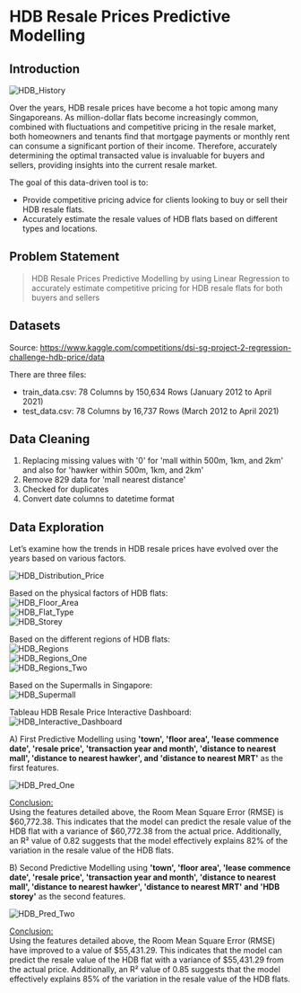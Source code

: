 # HDB Resale Prices Predictive Modelling

## Introduction

![HDB_History](/images/HDB_History.png) <br>

Over the years, HDB resale prices have become a hot topic among many Singaporeans. As million-dollar flats become increasingly common, combined with fluctuations and competitive pricing in the resale market, both homeowners and tenants find that mortgage payments or monthly rent can consume a significant portion of their income. Therefore, accurately determining the optimal transacted value is invaluable for buyers and sellers, providing insights into the current resale market. <br> 

The goal of this data-driven tool is to:  
- Provide competitive pricing advice for clients looking to buy or sell their HDB resale flats.  
- Accurately estimate the resale values of HDB flats based on different types and locations.  

## Problem Statement
> HDB Resale Prices Predictive Modelling by using Linear Regression to accurately estimate competitive pricing for HDB resale flats for both buyers and sellers

## Datasets 

Source: https://www.kaggle.com/competitions/dsi-sg-project-2-regression-challenge-hdb-price/data <br>

There are three files: <br>
- train_data.csv: 78 Columns by 150,634 Rows (January 2012 to April 2021)
- test_data.csv: 78 Columns by 16,737 Rows (March 2012 to April 2021)


## Data Cleaning 
1. Replacing missing values with '0' for 'mall within 500m, 1km, and 2km' and also for 'hawker within 500m, 1km, and 2km' <br>
2. Remove 829 data for 'mall nearest distance' <br>
3. Checked for duplicates <br>
4. Convert date columns to datetime format <br>

## Data Exploration 
Let’s examine how the trends in HDB resale prices have evolved over the years based on various factors. <br>

![HDB_Distribution_Price](/images/HDB_Dist_Price.png) <br>

Based on the physical factors of HDB flats: <br>
![HDB_Floor_Area](/images/HDB_Floor_Area.png) <br>
![HDB_Flat_Type](/images/HDB_Flat_Type.png) <br>
![HDB_Storey](/images/HDB_Storey.png) <br>

Based on the different regions of HDB flats: <br>
![HDB_Regions](/images/HDB_Regions.png) <br>
![HDB_Regions_One](/images/HDB_Regions_1.png) <br>
![HDB_Regions_Two](/images/HDB_Regions_2.png) <br>

Based on the Supermalls in Singapore: <br>
![HDB_Supermall](/images/HDB_Supermall.png) <br>

Tableau HDB Resale Price Interactive Dashboard: <br>
![HDB_Interactive_Dashboard](/images/HDB_Interactive_Dashboard.png) <br>

A) First Predictive Modelling using **'town', 'floor area', 'lease commence date', 'resale price', 'transaction year and month', 'distance to nearest mall', 'distance to nearest hawker', and 'distance to nearest MRT'** as the first features. <br> 

![HDB_Pred_One](/images/HDB_Pred_One.png) <br>

<u>Conclusion: </u> <br>
Using the features detailed above, the Room Mean Square Error (RMSE) is $60,772.38. This indicates that the model can predict the resale value of the HDB flat with a variance of $60,772.38 from the actual price. Additionally, an R² value of 0.82 suggests that the model effectively explains 82% of the variation in the resale value of the HDB flats. <br> 

B) Second Predictive Modelling using **'town', 'floor area', 'lease commence date', 'resale price', 'transaction year and month', 'distance to nearest mall', 'distance to nearest hawker', 'distance to nearest MRT' and 'HDB storey'** as the second features. <br> 

![HDB_Pred_Two](/images/HDB_Pred_Two.png) <br>

<u>Conclusion: </u> <br>
Using the features detailed above, the Room Mean Square Error (RMSE) have improved to a value of $55,431.29. This indicates that the model can predict the resale value of the HDB flat with a variance of $55,431.29 from the actual price. Additionally, an R² value of 0.85 suggests that the model effectively explains 85% of the variation in the resale value of the HDB flats. <br> 
